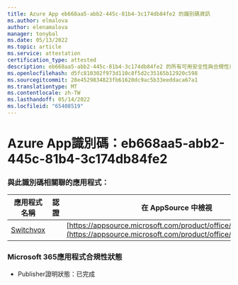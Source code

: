 ```yaml
---
title: Azure App eb668aa5-abb2-445c-81b4-3c174db84fe2 的識別碼資訊
ms.author: elmalova
author: elenamalova
manager: tonybal
ms.date: 05/13/2022
ms.topic: article
ms.service: attestation
certification_type: attested
description: eb668aa5-abb2-445c-81b4-3c174db84fe2 的所有可用安全性與合規性資訊。
ms.openlocfilehash: d5fc810302f973d110c8f5d2c35165b12920c598
ms.sourcegitcommit: 28e4529834823fb61620dc9ac5b33eeddaca67a1
ms.translationtype: MT
ms.contentlocale: zh-TW
ms.lasthandoff: 05/14/2022
ms.locfileid: "65408519"
---
```

# <a name="azure-app-id-eb668aa5-abb2-445c-81b4-3c174db84fe2"></a>Azure App識別碼：eb668aa5-abb2-445c-81b4-3c174db84fe2


### <a name="apps-associated-with-this-id"></a>與此識別碼相關聯的應用程式：
| **應用程式名稱** | **認證** | **在 AppSource 中檢視** |
|--------------|---------------|-----------------------|
| [Switchvox](../forward/WA200001535.md) |  | [https://appsource.microsoft.com/product/office/WA200001535](https://appsource.microsoft.com/product/office/WA200001535) |

### <a name="microsoft-365-app-compliance-status"></a>Microsoft 365應用程式合規性狀態
- Publisher證明狀態：已完成
